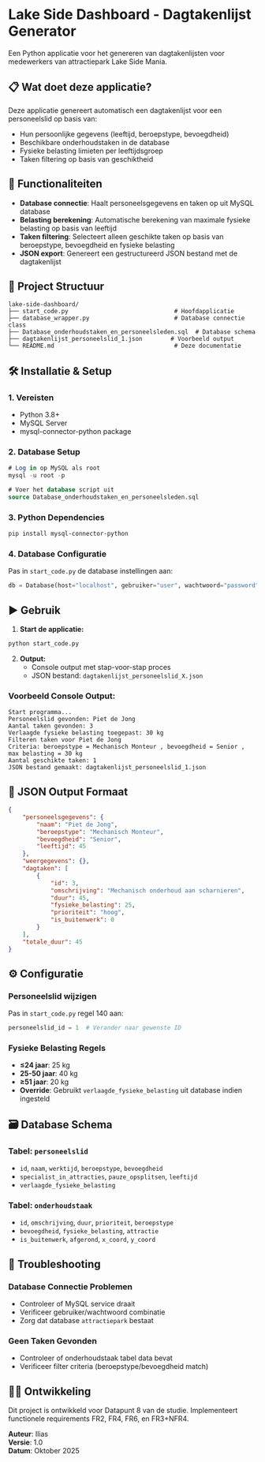 # Lake Side Dashboard - Dagtakenlijst Generator

Een Python applicatie voor het genereren van dagtakenlijsten voor medewerkers van attractiepark Lake Side Mania.

## 📋 Wat doet deze applicatie?

Deze applicatie genereert automatisch een dagtakenlijst voor een personeelslid op basis van:
- Hun persoonlijke gegevens (leeftijd, beroepstype, bevoegdheid)
- Beschikbare onderhoudstaken in de database
- Fysieke belasting limieten per leeftijdsgroep
- Taken filtering op basis van geschiktheid

## 🚀 Functionaliteiten

- **Database connectie**: Haalt personeelsgegevens en taken op uit MySQL database
- **Belasting berekening**: Automatische berekening van maximale fysieke belasting op basis van leeftijd
- **Taken filtering**: Selecteert alleen geschikte taken op basis van beroepstype, bevoegdheid en fysieke belasting
- **JSON export**: Genereert een gestructureerd JSON bestand met de dagtakenlijst

## 📁 Project Structuur

```
lake-side-dashboard/
├── start_code.py                              # Hoofdapplicatie
├── database_wrapper.py                        # Database connectie class
├── Database_onderhoudstaken_en_personeelsleden.sql  # Database schema
├── dagtakenlijst_personeelslid_1.json        # Voorbeeld output
└── README.md                                  # Deze documentatie
```

## 🛠️ Installatie & Setup

### 1. Vereisten
- Python 3.8+
- MySQL Server
- mysql-connector-python package

### 2. Database Setup
```sql
# Log in op MySQL als root
mysql -u root -p

# Voer het database script uit
source Database_onderhoudstaken_en_personeelsleden.sql
```

### 3. Python Dependencies
```bash
pip install mysql-connector-python
```

### 4. Database Configuratie
Pas in `start_code.py` de database instellingen aan:
```python
db = Database(host="localhost", gebruiker="user", wachtwoord="password", database="attractiepark")
```

## ▶️ Gebruik

1. **Start de applicatie:**
```bash
python start_code.py
```

2. **Output:**
   - Console output met stap-voor-stap proces
   - JSON bestand: `dagtakenlijst_personeelslid_X.json`

### Voorbeeld Console Output:
```
Start programma...
Personeelslid gevonden: Piet de Jong
Aantal taken gevonden: 3
Verlaagde fysieke belasting toegepast: 30 kg
Filteren taken voor Piet de Jong
Criteria: beroepstype = Mechanisch Monteur , bevoegdheid = Senior , max belasting = 30 kg
Aantal geschikte taken: 1
JSON bestand gemaakt: dagtakenlijst_personeelslid_1.json
```

## 📄 JSON Output Formaat

```json
{
    "personeelsgegevens": {
        "naam": "Piet de Jong",
        "beroepstype": "Mechanisch Monteur",
        "bevoegdheid": "Senior", 
        "leeftijd": 45
    },
    "weergegevens": {},
    "dagtaken": [
        {
            "id": 3,
            "omschrijving": "Mechanisch onderhoud aan scharnieren",
            "duur": 45,
            "fysieke_belasting": 25,
            "prioriteit": "hoog",
            "is_buitenwerk": 0
        }
    ],
    "totale_duur": 45
}
```

## ⚙️ Configuratie

### Personeelslid wijzigen
Pas in `start_code.py` regel 140 aan:
```python
personeelslid_id = 1  # Verander naar gewenste ID
```

### Fysieke Belasting Regels
- **≤24 jaar**: 25 kg
- **25-50 jaar**: 40 kg  
- **≥51 jaar**: 20 kg
- **Override**: Gebruikt `verlaagde_fysieke_belasting` uit database indien ingesteld

## 🗃️ Database Schema

### Tabel: `personeelslid`
- `id`, `naam`, `werktijd`, `beroepstype`, `bevoegdheid`
- `specialist_in_attracties`, `pauze_opsplitsen`, `leeftijd`
- `verlaagde_fysieke_belasting`

### Tabel: `onderhoudstaak`  
- `id`, `omschrijving`, `duur`, `prioriteit`, `beroepstype`
- `bevoegdheid`, `fysieke_belasting`, `attractie`
- `is_buitenwerk`, `afgerond`, `x_coord`, `y_coord`

## 🔧 Troubleshooting

### Database Connectie Problemen
- Controleer of MySQL service draait
- Verificeer gebruiker/wachtwoord combinatie
- Zorg dat database `attractiepark` bestaat

### Geen Taken Gevonden
- Controleer of onderhoudstaak tabel data bevat
- Verificeer filter criteria (beroepstype/bevoegdheid match)

## 👨‍💻 Ontwikkeling

Dit project is ontwikkeld voor Datapunt 8 van de studie.
Implementeert functionele requirements FR2, FR4, FR6, en FR3+NFR4.

**Auteur**: Ilias  
**Versie**: 1.0  
**Datum**: Oktober 2025
